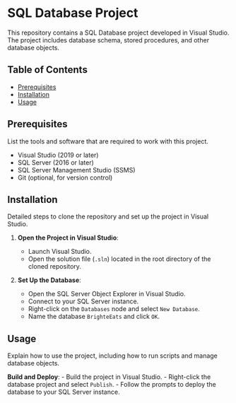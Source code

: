 # SQL Database Project

This repository contains a SQL Database project developed in Visual Studio. The project includes database schema, stored procedures, and other database objects.

## Table of Contents

- [Prerequisites](#prerequisites)
- [Installation](#installation)
- [Usage](#usage)

## Prerequisites

List the tools and software that are required to work with this project.

- Visual Studio (2019 or later)
- SQL Server (2016 or later)
- SQL Server Management Studio (SSMS)
- Git (optional, for version control)

## Installation

Detailed steps to clone the repository and set up the project in Visual Studio.

1. **Open the Project in Visual Studio**:
    - Launch Visual Studio.
    - Open the solution file (`.sln`) located in the root directory of the cloned repository.

2. **Set Up the Database**:
    - Open the SQL Server Object Explorer in Visual Studio.
    - Connect to your SQL Server instance.
    - Right-click on the `Databases` node and select `New Database`.
    - Name the database `BrighteEats` and click `OK`.

## Usage

Explain how to use the project, including how to run scripts and manage database objects.

**Build and Deploy**:
    - Build the project in Visual Studio.
    - Right-click the database project and select `Publish`.
    - Follow the prompts to deploy the database to your SQL Server instance.
